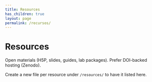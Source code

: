 ```yaml
---
title: Resources
has_children: true
layout: page
permalink: /recursos/
---
```


# Resources
Open materials (H5P, slides, guides, lab packages). Prefer DOI-backed hosting (Zenodo).

Create a new file per resource under `/resources/` to have it listed here.